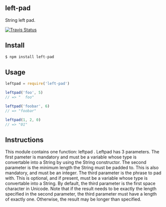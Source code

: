 ## left-pad

String left pad.

<a href="https://travis-ci.org/camwest/left-pad"><img alt="Travis Status" src="https://travis-ci.org/camwest/left-pad.svg?branch=master&label=travis&style=flat"></a>

## Install

```bash
$ npm install left-pad
```

## Usage

```js
leftpad = require('left-pad')

leftpad('foo', 5)
// => "  foo"

leftpad('foobar', 6)
// => "foobar"

leftpad(1, 2, 0)
// => "01"
```

## Instructions
This module contains one function: leftpad . Leftpad has 3 parameters. The first pameter is mandatory and must be a variable whose type is convertable into a String by using the String constructor. The second parameter is the minimum length the String must be padded to. This is also mandatory, and must be an integer. The third parameter is the phrase to pad with. This is optional, and if present, must be a variable whose type is convertable into a String. By default, the third parameter is the first space character in Unicode. Note that if the result needs to be exactly the length specified in the second parameter, the third parameter must have a length of exactly one. Otherwise, the result may be longer than specified.
